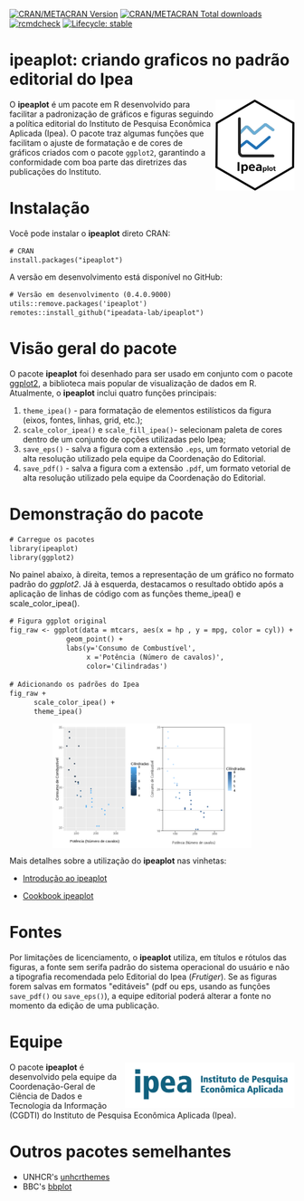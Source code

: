 [![CRAN/METACRAN Version](https://www.r-pkg.org/badges/version/ipeaplot)](https://CRAN.R-project.org/package=ipeaplot)
[![CRAN/METACRAN Total downloads](https://cranlogs.r-pkg.org/badges/grand-total/ipeaplot?color=green)](https://CRAN.R-project.org/package=ipeaplot)
[![rcmdcheck](https://github.com/ipeadata-lab/ipeaplot/workflows/R-CMD-check/badge.svg)](https://github.com/ipeadata-lab/ipeaplot/actions)
[![Lifecycle: stable](https://img.shields.io/badge/lifecycle-stable-brightgreen.svg)](https://lifecycle.r-lib.org/articles/stages.html)

# ipeaplot: criando graficos no padrão editorial do Ipea 

<img align="right" src="man/figures/ipeaplot.png?raw=true" alt="logo" width="140"> 

O **ipeaplot** é um pacote em R desenvolvido para facilitar a padronização de gráficos e figuras seguindo a política editorial do Instituto de Pesquisa Econômica Aplicada (Ipea). O pacote traz algumas funções que facilitam o ajuste de formatação e de cores de gráficos criados com o pacote `ggplot2`, garantindo a conformidade com boa parte das diretrizes das publicações do Instituto.

# Instalação

Você pode instalar o **ipeaplot** direto CRAN:

```
# CRAN
install.packages("ipeaplot")
```

A versão em desenvolvimento está disponível no GitHub:

```
# Versão em desenvolvimento (0.4.0.9000)
utils::remove.packages('ipeaplot')
remotes::install_github("ipeadata-lab/ipeaplot")
```
# Visão geral do pacote

O pacote **ipeaplot** foi desenhado para ser usado em conjunto com o pacote [ggplot2](https://ggplot2.tidyverse.org/), a biblioteca mais popular de visualização de dados em R. Atualmente, o **ipeaplot** inclui quatro funções principais:

1. `theme_ipea()` - para formatação de elementos estilísticos da figura (eixos, fontes, linhas, grid, etc.);
2. `scale_color_ipea()` e `scale_fill_ipea()`- selecionam paleta de cores dentro de um conjunto de opções utilizadas pelo Ipea;
3. `save_eps()` - salva a figura com a extensão `.eps`, um formato vetorial de alta resolução utilizado pela equipe da Coordenação do Editorial.
3. `save_pdf()` - salva a figura com a extensão `.pdf`, um formato vetorial de alta resolução utilizado pela equipe da Coordenação do Editorial.


# Demonstração do pacote

```
# Carregue os pacotes
library(ipeaplot)
library(ggplot2)
```
No painel abaixo, à direita, temos a representação de um gráfico no formato padrão do *ggplot2*. Já à esquerda, destacamos o resultado obtido após a aplicação de linhas de código com as funções theme_ipea() e scale_color_ipea().

```
# Figura ggplot original
fig_raw <- ggplot(data = mtcars, aes(x = hp , y = mpg, color = cyl)) +
              geom_point() +
              labs(y='Consumo de Combustível',
                   x ='Potência (Número de cavalos)',
                   color='Cilindradas')

# Adicionando os padrões do Ipea
fig_raw +
      scale_color_ipea() +
      theme_ipea()
```
<img src="man/figures/figura_read_me.png" width="70%" style="display: block; margin: auto;" />

Mais detalhes sobre a utilização do **ipeaplot** nas vinhetas:

- [Introdução ao ipeaplot](https://ipeadata-lab.github.io/ipeaplot/articles/intro_ipeaplot.html)

- [Cookbook ipeaplot](https://ipeadata-lab.github.io/ipeaplot/articles/cookbook.html)

# Fontes

Por limitações de licenciamento, o **ipeaplot** utiliza, em títulos e rótulos das figuras, a fonte sem serifa padrão do sistema operacional do usuário e não a tipografia recomendada pelo Editorial do Ipea (*Frutiger*). Se as figuras forem salvas em formatos "editáveis" (pdf ou eps, usando as funções `save_pdf()` ou `save_eps()`), a equipe editorial poderá alterar a fonte no momento da edição de uma publicação.

# Equipe 

<img align="right" src="https://github.com/ipeadata-lab/ipeaplot/blob/master/man/figures/ipea.png?raw=true" alt="ipea" width="300">

O pacote **ipeaplot** é desenvolvido pela equipe da Coordenação-Geral de Ciência de Dados e Tecnologia da Informação (CGDTI) do Instituto de Pesquisa Econômica Aplicada (Ipea).

# Outros pacotes semelhantes
- UNHCR's [unhcrthemes](https://github.com/unhcr-dataviz/unhcrthemes)
- BBC's [bbplot](https://github.com/bbc/bbplot)
